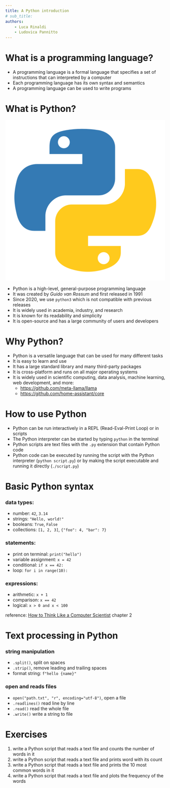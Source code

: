 ```yaml
---
title: A Python introduction
# sub_title:  
authors: 
    - Luca Rinaldi
    - Ludovica Pannitto
---
```


What is a programming language?
==============================

<!-- incremental_lists: true -->

- A programming language is a formal language that specifies a set of instructions that can interpreted by a computer
- Each programming language has its own syntax and semantics
- A programming language can be used to write programs 

<!-- end_slide -->

What is Python?
===============

![image](python.png)

<!-- incremental_lists: true -->

- Python is a high-level, general-purpose programming language
- It was created by _Guido van Rossum_ and first released in 1991
- Since 2020, we use `python3` which is not compatible with previous releases
- It is widely used in academia, industry, and research
- It is known for its readability and simplicity
- It is open-source and has a large community of users and developers

<!-- end_slide -->

Why Python?
==============

<!-- incremental_lists: true -->

- Python is a versatile language that can be used for many different tasks
- It is easy to learn and use
- It has a large standard library and many third-party packages
- It is cross-platform and runs on all major operating systems
- It is widely used in scientific computing, data analysis, machine learning, web development, and more:
  - https://github.com/meta-llama/llama
  - https://github.com/home-assistant/core

<!-- end_slide -->

How to use Python
=================

- Python can be run interactively in a REPL (Read-Eval-Print Loop) or in scripts
- The Python interpreter can be started by typing `python` in the terminal
- Python scripts are text files with the `.py` extension that contain Python code
- Python code can be executed by running the script with the Python interpreter (`python script.py`) or by making the script executable and running it directly (`./script.py`)

<!-- end_slide -->

Basic Python syntax
===================

<!-- incremental_lists: true -->

### data types:
   - number: `42`, `3.14`
   - strings: `"Hello, world!"`
   - booleans: `True`, `False`
   - collections: `[1, 2, 3]`, `{"foo": 4, "bar": 7}`

### statements:
   - print on terminal: `print("hello")`
   - variable assignment: `x = 42`
   - conditional: `if x == 42:`
   - loop: `for i in range(10):`

### expressions:
   - arithmetic: `x + 1`
   - comparison: `x == 42`
   - logical: `x > 0 and x < 100`

reference: [How to Think Like a Computer Scientist](https://runestone.academy/ns/books/published/thinkcspy/index.html) chapter 2

<!-- end_slide -->

Text processing in Python
=========================

<!-- incremental_lists: true -->

### string manipulation
  - `.split()`, split on spaces
  - `.strip()`, remove leading and trailing spaces
  - format string: `f"hello {name}"`

### open and reads files
  - `open("path.txt", "r", encoding="utf-8")`, open a file
  - `.readlines()` read line by line  
  - `.read()` read the whole file
  - `.write()` write a string to file

<!-- end_slide -->


Exercises
=========

<!-- incremental_lists: true -->

1. write a Python script that reads a text file and counts the number of words in it
1. write a Python script that reads a text file and prints word with its count
1. write a Python script that reads a text file and prints the 10 most common words in it
1. write a Python script that reads a text file and plots the frequency of the words
